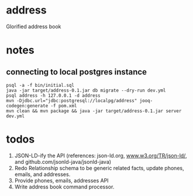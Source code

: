 # address
Glorified address book

# notes
## connecting to local postgres instance
```
psql -a -f bin/initial.sql
java -jar target/address-0.1.jar db migrate --dry-run dev.yml
psql address -h 127.0.0.1 -d address
mvn -Djdbc.url="jdbc:postgresql://localpg/address" jooq-codegen:generate -f pom.xml
mvn clean && mvn package && java -jar target/address-0.1.jar server dev.yml
```

# todos
1) JSON-LD-ify the API (references: json-ld.org, www.w3.org/TR/json-ld/, and github.com/jsonld-java/jsonld-java)
2) Redo Relationship schema to be generic related facts, update phones, emails, and addresses.
3) Provide phones, emails, addresses API
4) Write address book command processor.
